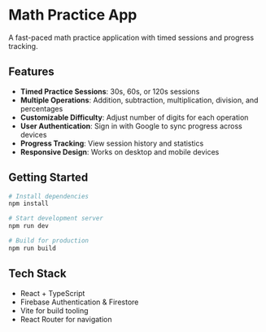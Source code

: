 # Math Practice App

A fast-paced math practice application with timed sessions and progress tracking.

## Features

- **Timed Practice Sessions**: 30s, 60s, or 120s sessions
- **Multiple Operations**: Addition, subtraction, multiplication, division, and percentages
- **Customizable Difficulty**: Adjust number of digits for each operation
- **User Authentication**: Sign in with Google to sync progress across devices
- **Progress Tracking**: View session history and statistics
- **Responsive Design**: Works on desktop and mobile devices

## Getting Started

```bash
# Install dependencies
npm install

# Start development server
npm run dev

# Build for production
npm run build
```

## Tech Stack

- React + TypeScript
- Firebase Authentication & Firestore
- Vite for build tooling
- React Router for navigation